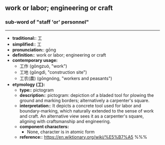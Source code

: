 ## work or labor; engineering or craft
### sub-word of "staff 'or' personnel"
---
- **traditional:**: 工
- **simplified:**: 工
- **pronunciation:**: gōng
- **definition:**: work or labor; engineering or craft
- **contemporary usage:**
  - 工作 (gōngzuò, "work")
  - 工地 (gōngdì, "construction site")
  - 工农(農) (gōngnóng, "workers and peasants")
- **etymology (工):**
  - **type:**: pictogram
  - **description:**: pictogram: depiction of a bladed tool for plowing the ground and marking borders; alternatively a carpenter's square.
  - **interpretation:**: It depicts a concrete tool used for labor and boundary-marking, which naturally extended to the sense of work and craft. An alternative view sees it as a carpenter's square, aligning with craftsmanship and engineering.
  - **component characters:**
    - None, character is in atomic form
  - **reference:**: https://en.wiktionary.org/wiki/%E5%B7%A5
%%%
